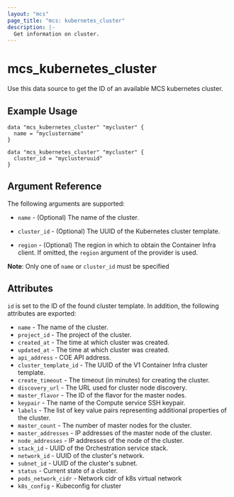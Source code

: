 ```yaml
---
layout: "mcs"
page_title: "mcs: kubernetes_cluster"
description: |-
  Get information on cluster.
---
```


# mcs\_kubernetes\_cluster

Use this data source to get the ID of an available MCS kubernetes cluster.

## Example Usage
```hcl
data "mcs_kubernetes_cluster" "mycluster" {
  name = "myclustername"
}
```
```hcl
data "mcs_kubernetes_cluster" "mycluster" {
  cluster_id = "myclusteruuid"
}
```

## Argument Reference

The following arguments are supported:

* `name` - (Optional) The name of the cluster.

* `cluster_id` - (Optional) The UUID of the Kubernetes cluster
    template.

* `region` - (Optional) The region in which to obtain the Container Infra
    client.
    If omitted, the `region` argument of the provider is used.
        
**Note**: Only one of `name` or `cluster_id` must be specified

    
## Attributes
`id` is set to the ID of the found cluster template. In addition, the following
attributes are exported:

* `name` - The name of the cluster.
* `project_id` - The project of the cluster.
* `created_at` - The time at which cluster was created.
* `updated_at` - The time at which cluster was created.
* `api_address` - COE API address.
* `cluster_template_id` - The UUID of the V1 Container Infra cluster template.
* `create_timeout` - The timeout (in minutes) for creating the cluster.
* `discovery_url` - The URL used for cluster node discovery.
* `master_flavor` - The ID of the flavor for the master nodes.
* `keypair` - The name of the Compute service SSH keypair.
* `labels` - The list of key value pairs representing additional properties of
                 the cluster.
* `master_count` - The number of master nodes for the cluster.
* `master_addresses` - IP addresses of the master node of the cluster.
* `node_addresses` - IP addresses of the node of the cluster.
* `stack_id` - UUID of the Orchestration service stack.
* `network_id` - UUID of the cluster's network.
* `subnet_id` - UUID of the cluster's subnet.
* `status` - Current state of a cluster.
* `pods_network_cidr` - Network cidr of k8s virtual network
* `k8s_config` - Kubeconfig for cluster
